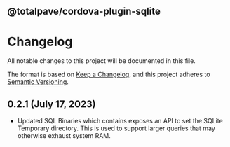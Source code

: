 
@totalpave/cordova-plugin-sqlite
--------------------------------

# Changelog

All notable changes to this project will be documented in this file.

The format is based on [Keep a Changelog](https://keepachangelog.com/en/1.0.0/),
and this project adheres to [Semantic Versioning](https://semver.org/spec/v2.0.0.html).

## 0.2.1 (July 17, 2023)

-   Updated SQL Binaries which contains exposes an API to set the SQLite Temporary directory.
    This is used to support larger queries that may otherwise exhaust system RAM.
